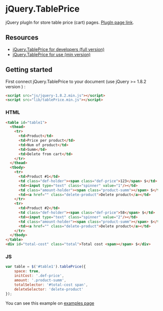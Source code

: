 # jQuery.TablePrice
jQuery plugIn for store table price (cart) pages. [PlugIn page link](http://jsjq.ru/plagin-podscheta-stoimosti-tovarov-v-korzine-jquery-tableprice/).

## Resources
* [jQuery.TablePrice for developers (full version)](https://raw.githubusercontent.com/mrmasterix/jQuery.TablePrice/master/lib/tablePrice.js)
* [jQuery.TablePrice for use (min version)](https://raw.githubusercontent.com/mrmasterix/jQuery.TablePrice/master/lib/tablePrice.min.js)

## Getting started

First connect jQuery.TablePrice to your document (use jQuery >= 1.8.2 version )  :

```html
<script src="js/jquery-1.8.2.min.js"></script>
<script src="lib/tablePrice.min.js"></script>
```

### HTML

```html
<table id="table1">
  <thead>
    <tr>
      <td>Product</td>
      <td>Price per product</td>
      <td>Num of product</td>
      <td>Summ</td>
      <td>Delete from cart</td>
    </tr>
  </thead>
  <tbody>
    <tr>
      <td>Product #1</td>
      <td class="def-holder"><span class="def-price">123</span> $</td>
      <td><input type="text" class="spinner" value="1"/></td>
      <td class="amount-holder"><span class="product-summ"></span> $</td>
      <td><a href="" class="delete-product">Delete product</a></td>
    </tr>
    <tr>
      <td>Product #2</td>
      <td class="def-holder"><span class="def-price">58</span> $</td>
      <td><input type="text" class="spinner" value="2"/></td>
      <td class="amount-holder"><span class="product-summ"></span> $</td>
      <td><a href="" class="delete-product">Delete product</a></td>
    </tr>
  </tbody>
</table>
<div id="total-cost" class="total">Total cost <span></span> $</div>
```

### JS
```js
var table = $('#table1').tablePrice({
	space: true,
	initCost: '.def-price',
	amount: '.product-summ',
	totalSelector: '#total-cost span',
	deleteSelector: 'delete-product'
});
```
You can see this example on [examples page](http://jsjq.ru/plugins/jquery.tableprice/index.html)
